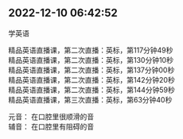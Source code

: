 ##  2022-12-10 06:42:52

学英语

精品英语直播课，第二次直播：英标，第117分钟49秒  
精品英语直播课，第二次直播：英标，第130分钟10秒  
精品英语直播课，第二次直播：英标，第137分钟00秒  
精品英语直播课，第二次直播：英标，第142分钟20秒  
精品英语直播课，第二次直播：英标，第144分钟59秒  
精品英语直播课，第三次直播：英标，第63分钟40秒  



元音： 在口腔里很顺滑的音  
辅音： 在口腔里有阻碍的音  
